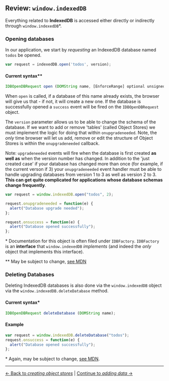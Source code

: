 ## Review: `window.indexedDB`

Everything related to **IndexedDB** is accessed either directly or indirectly through `window.indexedDB`\*.

### Opening databases

In our application, we start by *requesting* an IndexedDB database named `todos` be opened.

```js
var request = indexedDB.open('todos', version);
```

#### Current syntax\**

```js
IDBOpenDBRequest open (DOMString name, [EnforceRange] optional unsigned long long version);
```

When `open` is called, if a database of this name already exists, the browser will give us that - if not, it will create a new one.  If the database is successfully opened a `success` event will be
fired on the `IDBOpenDBRequest` object.

The `version` parameter allows us to be able to change the schema of the database.  If we want to add or remove 'tables' (called Object Stores) we must implement the logic for doing that within
`onupgradeneeded`.  Note, the *only* time browser will let us add, remove or edit the structure of Object Stores is within the `onupgradeneeded` callback.

Note: `upgradeneeded` events will fire when the database is first created **as well as** when the version number has changed.  In addition to the 'just created case' if your database has changed more
than once (for example, if the current verson if 3) your `onupgradeneeded` event handler must be able to handle upgrading databases from version 1 to 3 as well as version 2 to 3.  **This can get
quite complicated for applications whose database schemas change frequently**.

```js
var request = window.indexedDB.open("todos", 2);

request.onupgradeneeded = function(e) {
  alert("Database upgrade needed");
};

request.onsuccess = function(e) {
  alert("Database opened successfully");
};
```

\* Documentation for this object is often filed under `IDBFactory`.  `IDBFactory` is an **interface** that `window.indexedDB` *implements* (and indeed the *only* object that implements this
interface).

\*\* May be subject to change, [see MDN](https://developer.mozilla.org/en-US/docs/Web/API/IDBFactory.open)

### Deleting Databases

Deleting IndexedDB databases is also done via the `window.indexedDB` object via the `window.indexedDB.deleteDatabase` method.

#### Current syntax\*

```js
IDBOpenDBRequest deleteDatabase (DOMString name);
```

#### Example

```js
var request = window.indexedDB.deleteDatabase("todos");
request.onsuccess = function(e) {
  alert("Database opened successfully");
};
```

\* Again, may be subject to change, [see MDN](https://developer.mozilla.org/en-US/docs/Web/API/IDBFactory.deleteDatabase).

---

[← Back to *creating object stores*](../04-creating-object-stores) | [Continue to *adding data* →](../06-adding-data)

